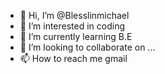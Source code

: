 - 👋 Hi, I’m @Blesslinmichael
- 👀 I’m interested in coding
- 🌱 I’m currently learning B.E
- 💞️ I’m looking to collaborate on ...
- 📫 How to reach me gmail

<!---
Blesslinmichael/Blesslinmichael is a ✨ special ✨ repository because its `README.md` (this file) appears on your GitHub profile.
You can click the Preview link to take a look at your changes.
--->
